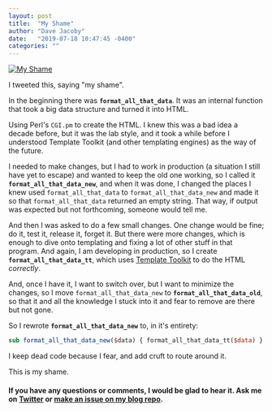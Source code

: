 ```yaml
---
layout: post
title:  "My Shame"
author: "Dave Jacoby"
date:   "2019-07-18 10:47:45 -0400"
categories: ""
---
```


[![My Shame](https://jacoby.github.io/images/my_shame.png)](https://twitter.com/JacobyDave/status/1151577935117279232/)

I tweeted this, saying "my shame".

In the beginning there was **`format_all_that_data`**. It was an internal function that took a big data structure and turned it into HTML.

Using Perl's `CGI.pm` to create the HTML. I knew this was a bad idea a decade before, but it was the lab style, and it took a while before I understood Template Toolkit (and other templating engines) as the way of the future.

I needed to make changes, but I had to work in production (a situation I still have yet to escape) and wanted to keep the old one working, so I called it **`format_all_that_data_new`**, and when it was done, I changed the places I knew used `format_all_that_data` to `format_all_that_data_new` and made it so that `format_all_that_data` returned an empty string. That way, if output was expected but not forthcoming, someone would tell me.

And then I was asked to do a few small changes. One change would be fine; do it, test it, release it, forget it. But there were more changes, which is enough to dive onto templating and fixing a lot of other stuff in that program. And again, I am developing in production, so I create **`format_all_that_data_tt`**, which uses [Template Toolkit](http://www.template-toolkit.org/) to do the HTML _correctly_.

And, once I have it, I want to switch over, but I want to minimize the changes, so I move `format_all_that_data_new` to **`format_all_that_data_old`**, so that it and all the knowledge I stuck into it and fear to remove are there but not gone.

So I rewrote **`format_all_that_data_new`** to, in it's entirety: 
```perl
sub format_all_that_data_new($data) { format_all_that_data_tt($data) }
```

I keep dead code because I fear, and add cruft to route around it. 

This is my shame.

#### If you have any questions or comments, I would be glad to hear it. Ask me on [Twitter](https://twitter.com/jacobydave) or [make an issue on my blog repo](https://github.com/jacoby/jacoby.github.io).


